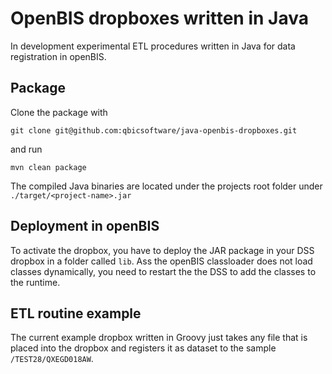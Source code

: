 # OpenBIS dropboxes written in Java
In development experimental ETL procedures written in Java for data registration in openBIS.

## Package

Clone the package with 

```
git clone git@github.com:qbicsoftware/java-openbis-dropboxes.git
```

and run 

```
mvn clean package
```

The compiled Java binaries are located under the projects root folder under `./target/<project-name>.jar`

## Deployment in openBIS

To activate the dropbox, you have to deploy the JAR package in your DSS dropbox in a folder called `lib`. Ass the openBIS classloader does not load classes dynamically, you need to restart the the DSS to add the classes to the runtime.

## ETL routine example

The current example dropbox written in Groovy just takes any file that is placed into the dropbox and registers it as dataset to the sample ``/TEST28/QXEGD018AW``.


